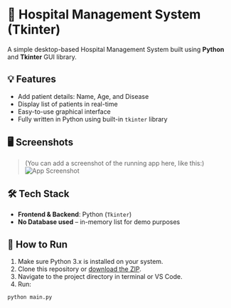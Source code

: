 # 🏥 Hospital Management System (Tkinter)

A simple desktop-based Hospital Management System built using **Python** and **Tkinter** GUI library.

## 💡 Features

- Add patient details: Name, Age, and Disease
- Display list of patients in real-time
- Easy-to-use graphical interface
- Fully written in Python using built-in `tkinter` library

## 🖥️ Screenshots

> (You can add a screenshot of the running app here, like this:)  
> ![App Screenshot](screenshots/main_screen.png)

## 🛠️ Tech Stack

- **Frontend & Backend**: Python (`Tkinter`)
- **No Database used** – in-memory list for demo purposes

## 🚀 How to Run

1. Make sure Python 3.x is installed on your system.
2. Clone this repository or [download the ZIP](https://github.com/your-username/your-repo-name/archive/refs/heads/main.zip).
3. Navigate to the project directory in terminal or VS Code.
4. Run:

```bash
python main.py
